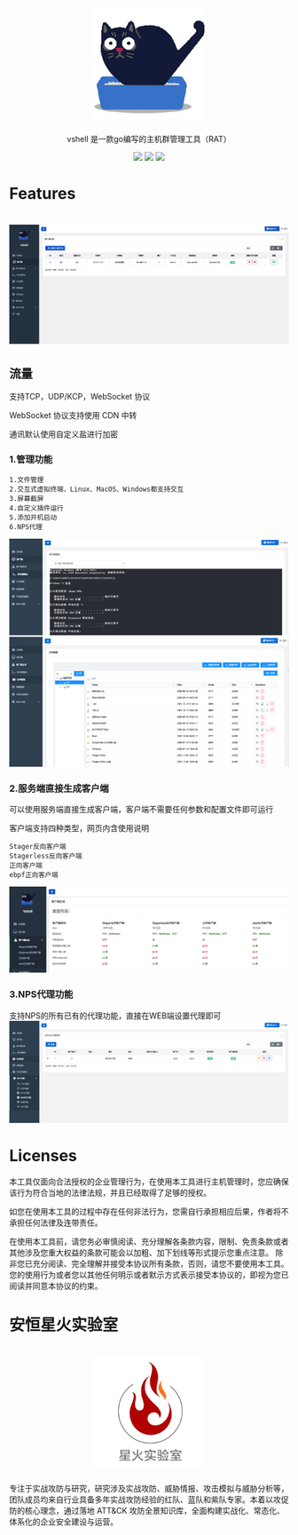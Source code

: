 <h1 align="center">
  <img src="img/logo.png" alt="vshell" width="200px">
  <br>
</h1>
<p align="center">vshell 是一款go编写的主机群管理工具（RAT）</p>

<p align="center">
<a href="https://github.com/veo/vshell/issues"><img src="https://img.shields.io/badge/contributions-welcome-brightgreen.svg?style=flat"></a>
<a href="https://github.com/veo/vshell/releases"><img src="https://img.shields.io/github/release/veo/vshell"></a>
<a href="https://github.com/veo/vshell/releases"><img src="https://img.shields.io/github/downloads/veo/vshell/total?color=blueviolet"></a>
</p>

# Features

<h1 align="center">
  <img src="img/web.jpg" alt="vscan" width="850px"></a>
  <br>
</h1>


## 流量
支持TCP，UDP/KCP，WebSocket 协议

WebSocket 协议支持使用 CDN 中转

通讯默认使用自定义盐进行加密


### 1.管理功能
```
1.文件管理
2.交互式虚拟终端，Linux、MacOS、Windows都支持交互
3.屏幕截屏
4.自定义插件运行
5.添加开机启动
6.NPS代理
```
![](img/terminal.png)
![](img/filemanager.png)

### 2.服务端直接生成客户端
可以使用服务端直接生成客户端，客户端不需要任何参数和配置文件即可运行

客户端支持四种类型，网页内含使用说明
```
Stager反向客户端
Stagerless反向客户端
正向客户端
ebpf正向客户端
```


![](img/client.jpg)

### 3.NPS代理功能

支持NPS的所有已有的代理功能，直接在WEB端设置代理即可
![](img/proxy.png)


# Licenses
本工具仅面向合法授权的企业管理行为，在使用本工具进行主机管理时，您应确保该行为符合当地的法律法规，并且已经取得了足够的授权。

如您在使用本工具的过程中存在任何非法行为，您需自行承担相应后果，作者将不承担任何法律及连带责任。

在使用本工具前，请您务必审慎阅读、充分理解各条款内容，限制、免责条款或者其他涉及您重大权益的条款可能会以加粗、加下划线等形式提示您重点注意。 除非您已充分阅读、完全理解并接受本协议所有条款，否则，请您不要使用本工具。您的使用行为或者您以其他任何明示或者默示方式表示接受本协议的，即视为您已阅读并同意本协议的约束。


# 安恒星火实验室

<h1 align="center">
  <img src="img/starfile.jpeg" alt="starfile" width="200px">
  <br>
</h1>
专注于实战攻防与研究，研究涉及实战攻防、威胁情报、攻击模拟与威胁分析等，团队成员均来自行业具备多年实战攻防经验的红队、蓝队和紫队专家。本着以攻促防的核心理念，通过落地 ATT&CK 攻防全景知识库，全面构建实战化、常态化、体系化的企业安全建设与运营。


